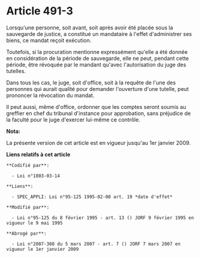 # Article 491-3

Lorsqu'une personne, soit avant, soit après avoir été placée sous la sauvegarde de justice, a constitué un mandataire à
l'effet d'administrer ses biens, ce mandat reçoit exécution.

Toutefois, si la procuration mentionne expressément qu'elle a été donnée en considération de la période de sauvegarde, elle
ne peut, pendant cette période, être révoquée par le mandant qu'avec l'autorisation du juge des tutelles.

Dans tous les cas, le juge, soit d'office, soit à la requête de l'une des personnes qui aurait qualité pour demander
l'ouverture d'une tutelle, peut prononcer la révocation du mandat.

Il peut aussi, même d'office, ordonner que les comptes seront soumis au greffier en chef du tribunal d'instance pour
approbation, sans préjudice de la faculté pour le juge d'exercer lui-même ce contrôle.

**Nota:**

La présente version de cet article est en vigueur jusqu'au 1er janvier 2009.

**Liens relatifs à cet article**

	**Codifié par**:

	  - Loi n°1803-03-14

	**Liens**:

	  - SPEC_APPLI: Loi n°95-125 1995-02-08 art. 19 *date d'effet*

	**Modifié par**:

	  - Loi n°95-125 du 8 février 1995 - art. 13 () JORF 9 février 1995 en vigueur le 9 mai 1995

	**Abrogé par**:

	  - Loi n°2007-308 du 5 mars 2007 - art. 7 () JORF 7 mars 2007 en vigueur le 1er janvier 2009
